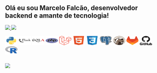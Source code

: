 ## Olá eu sou Marcelo Falcão, desenvolvedor backend e amante de tecnologia!

<a href="https://github.com/MarceloPalmeira">
    <img height="180em" src="https://github-readme-stats.vercel.app/api?username=MarceloPalmeira&show_icons=true&layout=compact&theme=kacho_ga&bg_color=010101&include_all_commits=true&count_private=true"/>
    <img height="180em" src="https://github-readme-stats.vercel.app/api/top-langs/?username=MarceloPalmeira&layout=compact&bg_color=010101&langs_count=7&theme=kacho_ga&hide=jupyter%20notebook,css,html,makefile,dart"/>
</a>

<div style="display: inline_block"><br>
  <img align="center" alt="Marcelo-Python" height="30" width="40" src="https://raw.githubusercontent.com/devicons/devicon/master/icons/python/python-original.svg">
  <img align="center" alt="Marcelo-Python" height="30" width="40" src="https://github.com/devicons/devicon/blob/ca28c779441053191ff11710fe24a9e6c23690d6/icons/flask/flask-original-wordmark.svg">
  <img align="center" alt="Marcelo-Python" height="30" width="40" src="https://github.com/devicons/devicon/blob/ca28c779441053191ff11710fe24a9e6c23690d6/icons/sqlalchemy/sqlalchemy-original.svg">
  <img align="center" alt="Marcelo-PHP" height="30" width="40" src="https://github.com/devicons/devicon/blob/ca28c779441053191ff11710fe24a9e6c23690d6/icons/php/php-original.svg">
  <img align="center" alt="Marcelo-Laravel" height="30" width="40" src="https://github.com/devicons/devicon/blob/ca28c779441053191ff11710fe24a9e6c23690d6/icons/laravel/laravel-original.svg">
  <img align="center" alt="Marcelo-HTML" height="30" width="40" src="https://raw.githubusercontent.com/devicons/devicon/master/icons/html5/html5-original.svg">
  <img align="center" alt="Marcelo-CSS" height="30" width="40" src="https://raw.githubusercontent.com/devicons/devicon/master/icons/css3/css3-original.svg">
  <img align="center" alt="Marcelo-PostgreSQL" height="30" width="40" src="https://github.com/devicons/devicon/blob/ca28c779441053191ff11710fe24a9e6c23690d6/icons/postgresql/postgresql-original.svg">
  <img align="center" alt="Marcelo-Dbeaver" height="30" width="40" src="https://github.com/devicons/devicon/blob/ca28c779441053191ff11710fe24a9e6c23690d6/icons/dbeaver/dbeaver-original.svg">
  <img align="center" alt="Marcelo-Gitlab" height="30" width="40" src="https://github.com/devicons/devicon/blob/ca28c779441053191ff11710fe24a9e6c23690d6/icons/gitlab/gitlab-original.svg">
  <img align="center" alt="Marcelo-Github" height="30" width="40" src="https://github.com/devicons/devicon/blob/ca28c779441053191ff11710fe24a9e6c23690d6/icons/github/github-original-wordmark.svg">
  <img align="center" alt="Marcelo-R" height="30" width="40" src="https://github.com/devicons/devicon/blob/ca28c779441053191ff11710fe24a9e6c23690d6/icons/r/r-original.svg">
</div>
  
  ##
 
<div> 
  <a href="www.linkedin.com/in/marcelopfalcao" target="_blank"><img src="https://img.shields.io/badge/-LinkedIn-%230077B5?style=for-the-badge&logo=linkedin&logoColor=white" target="_blank"></a> 
</div>

 
